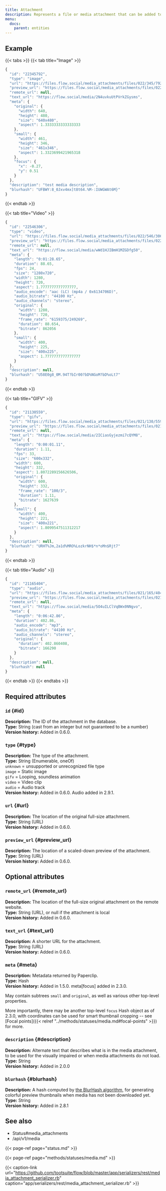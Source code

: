 ```yaml
---
title: Attachment
description: Represents a file or media attachment that can be added to a status.
menu:
  docs:
    parent: entities
---
```


## Example

{{< tabs >}}
{{< tab title="Image" >}}
```javascript
{
  "id": "22345792",
  "type": "image",
  "url": "https://files.flow.social/media_attachments/files/022/345/792/original/57859aede991da25.jpeg",
  "preview_url": "https://files.flow.social/media_attachments/files/022/345/792/small/57859aede991da25.jpeg",
  "remote_url": null,
  "text_url": "https://flow.social/media/2N4uvkuUtPVrkZGysms",
  "meta": {
    "original": {
      "width": 640,
      "height": 480,
      "size": "640x480",
      "aspect": 1.3333333333333333
    },
    "small": {
      "width": 461,
      "height": 346,
      "size": "461x346",
      "aspect": 1.3323699421965318
    },
    "focus": {
      "x": -0.27,
      "y": 0.51
    }
  },
  "description": "test media description",
  "blurhash": "UFBWY:8_0Jxv4mx]t8t64.%M-:IUWGWAt6M}"
}
```
{{< endtab >}}

{{< tab title="Video" >}}
```javascript
{
  "id": "22546306",
  "type": "video",
  "url": "https://files.flow.social/media_attachments/files/022/546/306/original/dab9a597f68b9745.mp4",
  "preview_url": "https://files.flow.social/media_attachments/files/022/546/306/small/dab9a597f68b9745.png",
  "remote_url": null,
  "text_url": "https://flow.social/media/wWd1HJIBmH1MZGDfg50",
  "meta": {
    "length": "0:01:28.65",
    "duration": 88.65,
    "fps": 24,
    "size": "1280x720",
    "width": 1280,
    "height": 720,
    "aspect": 1.7777777777777777,
    "audio_encode": "aac (LC) (mp4a / 0x6134706D)",
    "audio_bitrate": "44100 Hz",
    "audio_channels": "stereo",
    "original": {
      "width": 1280,
      "height": 720,
      "frame_rate": "6159375/249269",
      "duration": 88.654,
      "bitrate": 862056
    },
    "small": {
      "width": 400,
      "height": 225,
      "size": "400x225",
      "aspect": 1.7777777777777777
    }
  },
  "description": null,
  "blurhash": "U58E0g8_0M.94T?bIr00?bD%NGoM?bD%oLt7"
}
```
{{< endtab >}}

{{< tab title="GIFV" >}}
```javascript
{
  "id": "21130559",
  "type": "gifv",
  "url": "https://files.flow.social/media_attachments/files/021/130/559/original/bc84838f77991326.mp4",
  "preview_url": "https://files.flow.social/media_attachments/files/021/130/559/small/bc84838f77991326.png",
  "remote_url": null,
  "text_url": "https://flow.social/media/2ICiasGyjezmi7cQYM8",
  "meta": {
    "length": "0:00:01.11",
    "duration": 1.11,
    "fps": 33,
    "size": "600x332",
    "width": 600,
    "height": 332,
    "aspect": 1.8072289156626506,
    "original": {
      "width": 600,
      "height": 332,
      "frame_rate": "100/3",
      "duration": 1.11,
      "bitrate": 1627639
    },
    "small": {
      "width": 400,
      "height": 221,
      "size": "400x221",
      "aspect": 1.8099547511312217
    }
  },
  "description": null,
  "blurhash": "URHT%Jm,2a1d%MRO%LozkrNH$*n*oMn$Rjt7"
}
```
{{< endtab >}}

{{< tab title="Audio" >}}
```javascript
{
  "id": "21165404",
  "type": "audio",
  "url": "https://files.flow.social/media_attachments/files/021/165/404/original/a31a4a46cd713cd2.mp3",
  "preview_url": "https://files.flow.social/media_attachments/files/021/165/404/small/a31a4a46cd713cd2.mp3",
  "remote_url": null,
  "text_url": "https://flow.social/media/5O4uILClVqBWx0NNgvo",
  "meta": {
    "length": "0:06:42.86",
    "duration": 402.86,
    "audio_encode": "mp3",
    "audio_bitrate": "44100 Hz",
    "audio_channels": "stereo",
    "original": {
      "duration": 402.860408,
      "bitrate": 166290
    }
  },
  "description": null,
  "blurhash": null
}
```
{{< endtab >}}
{{< endtabs >}}

## Required attributes

### `id` {#id}

**Description:** The ID of the attachment in the database.\
**Type:** String \(cast from an integer but not guaranteed to be a number\)\
**Version history:** Added in 0.6.0.

### `type` {#type}

**Description:** The type of the attachment.\
**Type:** String \(Enumerable, oneOf\)\
`unknown` = unsupported or unrecognized file type\
`image` = Static image\
`gifv` = Looping, soundless animation\
`video` = Video clip\
`audio` = Audio track\
**Version history:** Added in 0.6.0. Audio added in 2.9.1.

### `url` {#url}

**Description:** The location of the original full-size attachment.\
**Type:** String \(URL\)\
**Version history:** Added in 0.6.0.

### `preview_url` {#preview_url}

**Description:** The location of a scaled-down preview of the attachment.\
**Type:** String \(URL\)\
**Version history:** Added in 0.6.0.

## Optional attributes

### `remote_url` {#remote_url}

**Description:** The location of the full-size original attachment on the remote website.\
**Type:** String \(URL\), or null if the attachment is local\
**Version history:** Added in 0.6.0.

### `text_url` {#text_url}

**Description:** A shorter URL for the attachment.\
**Type:** String \(URL\)\
**Version history:** Added in 0.6.0.

### `meta` {#meta}

**Description:** Metadata returned by Paperclip.\
**Type:** Hash\
**Version history:** Added in 1.5.0. meta\[focus\] added in 2.3.0.

May contain subtrees `small` and `original`, as well as various other top-level properties.

More importantly, there may be another top-level `focus` Hash object as of 2.3.0, with coordinates can be used for smart thumbnail cropping -- see [Focal points]({{< relref "../methods/statuses/media.md#focal-points" >}}) for more.

### `description` {#description}

**Description:** Alternate text that describes what is in the media attachment, to be used for the visually impaired or when media attachments do not load.\
**Type:** String\
**Version history:** Added in 2.0.0

### `blurhash` {#blurhash}

**Description:** A hash computed by [the BlurHash algorithm](https://github.com/woltapp/blurhash), for generating colorful preview thumbnails when media has not been downloaded yet.\
**Type:** String\
**Version history:** Added in 2.8.1

## See also

* Status\#media\_attachments
* /api/v1/media

{{< page-ref page="status.md" >}}

{{< page-ref page="methods/statuses/media.md" >}}

{{< caption-link url="https://github.com/tootsuite/flow/blob/master/app/serializers/rest/media_attachment_serializer.rb" caption="app/serializers/rest/media\_attachment\_serializer.rb" >}}





